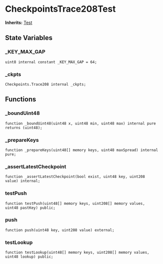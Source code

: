# CheckpointsTrace208Test
**Inherits:**
[Test](/lib/forge-std/src/Test.sol/abstract.Test.md)


## State Variables
### _KEY_MAX_GAP

```solidity
uint8 internal constant _KEY_MAX_GAP = 64;
```


### _ckpts

```solidity
Checkpoints.Trace208 internal _ckpts;
```


## Functions
### _boundUint48


```solidity
function _boundUint48(uint48 x, uint48 min, uint48 max) internal pure returns (uint48);
```

### _prepareKeys


```solidity
function _prepareKeys(uint48[] memory keys, uint48 maxSpread) internal pure;
```

### _assertLatestCheckpoint


```solidity
function _assertLatestCheckpoint(bool exist, uint48 key, uint208 value) internal;
```

### testPush


```solidity
function testPush(uint48[] memory keys, uint208[] memory values, uint48 pastKey) public;
```

### push


```solidity
function push(uint48 key, uint208 value) external;
```

### testLookup


```solidity
function testLookup(uint48[] memory keys, uint208[] memory values, uint48 lookup) public;
```

